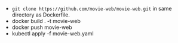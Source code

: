 - `git clone https://github.com/movie-web/movie-web.git` in same directory as Dockerfile.
- docker build . -t movie-web
- docker push movie-web
- kubectl apply -f movie-web.yaml